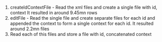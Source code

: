 1. createIdContextFile - Read the xml files and create a single file 
	with id, context
	It resulted in around 9.45mn rows
2. editFile - Read the single file and create separate files for each id and appended the context to form a single context for each id.
	It resulted around 2.2mn files
3. Read each of this files and store a file
	with id, concatenated context